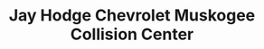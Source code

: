 ---
title: "Jay Hodge Chevrolet Muskogee Collision Center"
url: /muskogee/jay-hodge-chevrolet-muskogee-collision-center/
shop: Autowerkstatt
---